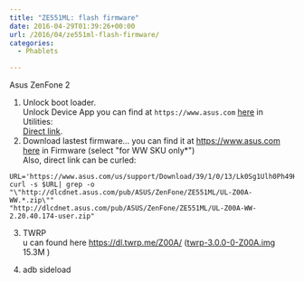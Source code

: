 ```yaml
---
title: "ZE551ML: flash firmware"
date: 2016-04-29T01:39:26+00:00
url: /2016/04/ze551ml-flash-firmware/
categories:
  - Phablets

---
```

Asus ZenFone 2

  1. Unlock boot loader.  
    Unlock Device App you can find at  `https://www.asus.com` [here][1] in Utilities:  
    [Direct link][2].
  2. Download lastest firmware...
    you can find it at https://www.asus.com [here][1] in Firmware (select "for WW SKU only*")  
    Also, direct link can be curled:  

    URL='https://www.asus.com/us/support/Download/39/1/0/13/Lk0Sg1Ulh0Ph49Hl/32/'  
    curl -s $URL| grep -o "\"http://dlcdnet.asus.com/pub/ASUS/ZenFone/ZE551ML/UL-Z00A-WW.*.zip\""  
    "http://dlcdnet.asus.com/pub/ASUS/ZenFone/ZE551ML/UL-Z00A-WW-2.20.40.174-user.zip"  

  3. TWRP  
    u can found here https://dl.twrp.me/Z00A/ ([twrp-3.0.0-0-Z00A.img][3] 15.3M )  

  4. adb sideload

 [1]: https://www.asus.com/us/Phone/ZenFone_2_ZE551ML/HelpDesk_Download/
 [2]: http://dlcdnet.asus.com/pub/ASUS/ZenFone/ZE551ML/UnlockApp_ze551ml_20150723.apk
 [3]: https://dl.twrp.me/Z00A/twrp-3.0.0-0-Z00A.img